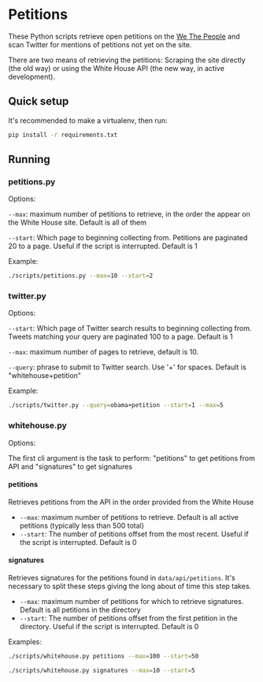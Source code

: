 # Petitions

These Python scripts retrieve open petitions on the [We The People](https://petitions.whitehouse.gov/petitions) and scan Twitter for mentions of petitions not yet on the site.

There are two means of retrieving the petitions: Scraping the site directly (the old way) or using the White House API (the new way, in active development).

## Quick setup

It's recommended to make a virtualenv, then run:

```bash
pip install -r requirements.txt
```

## Running

### petitions.py
Options:

`--max`: maximum number of petitions to retrieve, in the order the appear on the White House site. Default is all of them

`--start`: Which page to beginning collecting from. Petitions are paginated 20 to a page. Useful if the script is interrupted. Default is 1

Example:

```bash
./scripts/petitions.py --max=10 --start=2
```

### twitter.py
Options:

`--start`: Which page of Twitter search results to beginning collecting from. Tweets matching your query are paginated 100 to a page. Default is 1

`--max`: maximum number of pages to retrieve, default is 10. 

`--query`: phrase to submit to Twitter search. Use '+' for spaces. Default is "whitehouse+petition"

Example:

```bash
./scripts/twitter.py --query=obama+petition --start=1 --max=5 
```

### whitehouse.py
Options:

The first cli argument is the task to perform: "petitions" to get petitions from API and "signatures" to get signatures

#### petitions
Retrieves petitions from the API in the order provided from the White House

+ `--max`: maximum number of petitions to retrieve. Default is all active petitions (typically less than 500 total)
+ `--start`: The number of petitions offset from the most recent. Useful if the script is interrupted. Default is 0

#### signatures
Retrieves signatures for the petitions found in ```data/api/petitions```. It's necessary to split these steps giving the long about of time this step takes.

+ `--max`: maximum number of petitions for which to retrieve signatures. Default is all petitions in the directory
+ `--start`: The number of petitions offset from the first petition in the directory. Useful if the script is interrupted. Default is 0

Examples:

```bash
./scripts/whitehouse.py petitions --max=100 --start=50
```

```bash
./scripts/whitehouse.py signatures --max=10 --start=5
```
